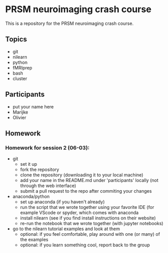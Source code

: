 # PRSM neuroimaging crash course

This is a repository for the PRSM neuroimaging crash course.

## Topics

- git
- nilearn
- python
- fMRIprep
- bash
- cluster

## Participants
- put your name here
- Marijke
- Olivier

## Homework
### Homework for session 2 (06-03):
- git
  - set it up
  - fork the repository
  - clone the repository (downloading it to your local machine)
  - add your name in the README.md under 'participants' locally (not through the web interface)
  - submit a pull request to the repo after commiting your changes 
- anaconda/python
  - set up anaconda (if you haven't already)
  - run the script that we wrote together using your favorite IDE (for example VScode or spyder, which comes with anaconda
  - install nilearn (see if you find install instructions on their website)
  - re-run the notebook that we wrote together (with jupyter notebooks)
- go to the nilearn tutorial examples and look at them
  - optional: if you feel comfortable, play around with one (or many) of the examples
  - optional: if you learn something cool, report back to the group
